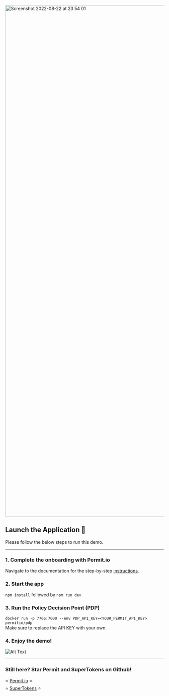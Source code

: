 <img width="1624" alt="Screenshot 2022-08-22 at 23 54 01" src="https://user-images.githubusercontent.com/109458126/186032727-48116870-5be1-4f1d-a82a-5dcc9b437248.png">

<h2>Launch the Application 🚀</h2>

Please follow the below steps to run this demo.

--- 

<h3>1. Complete the onboarding with Permit.io</h3>

Navigate to the documentation for the step-by-step [instructions](https://docs.permit.io/).

<h3>2. Start the app</h3>

```npm install``` followed by ```npm run dev```

<h3>3. Run the Policy Decision Point (PDP)</h3>

```docker run -p 7766:7000 --env PDP_API_KEY=<YOUR_PERMIT_API_KEY> permitio/pdp```
<br />
Make sure to replace the API KEY with your own.

<h3>4. Enjoy the demo!</h3>

![Alt Text](https://media.giphy.com/media/CnhXn5Z9OUCYTzBAVr/giphy.gif)

--- 

<h3>Still here? Star Permit and SuperTokens on Github!</h3>

⭐ [Permit.io](https://github.com/permitio/opal) ⭐
<br />
⭐ [SuperTokens](https://github.com/supertokens/supertokens-core) ⭐
